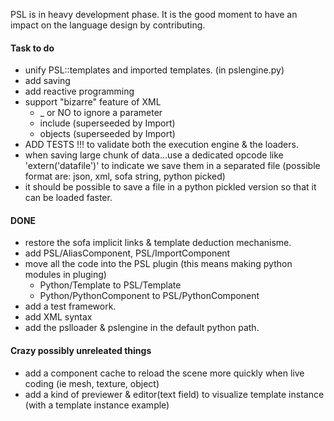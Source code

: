 PSL is in heavy development phase. It is the good moment to have an impact on the language design
by contributing.

#### Task to do
- unify PSL::templates and imported templates. (in pslengine.py)
- add saving
- add reactive programming
- support "bizarre" feature of XML
    - _ or NO to ignore a parameter
    - include (superseeded by Import)
    - objects (superseeded by Import)
- ADD TESTS !!! to validate both the execution engine & the loaders.
- when saving large chunk of data...use a dedicated opcode like 'extern('datafile')' to indicate we
  save them in a separated file (possible format are: json, xml, sofa string, python picked)
- it should be possible to save a file in a python pickled version so that it can be loaded faster.

#### DONE
- restore the sofa implicit links & template deduction mechanisme.
- add PSL/AliasComponent, PSL/ImportComponent
- move all the code into the PSL plugin (this means making python modules in pluging)
   - Python/Template to PSL/Template
   - Python/PythonComponent to PSL/PythonComponent
- add a test framework.
- add XML syntax
- add the pslloader & pslengine in the default python path.



#### Crazy **possibly unreleated things**
- add a component cache to reload the scene more quickly when live coding (ie mesh, texture, object)
- add a kind of previewer & editor(text field) to visualize template instance (with a template instance example)
